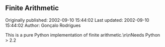 ## Finite Arithmetic 
Originally published: 2002-09-10 15:44:02 
Last updated: 2002-09-10 15:44:02 
Author: Gonçalo Rodrigues 
 
This is a pure Python implementation of finite arithmetic.\n\nNeeds Python > 2.2